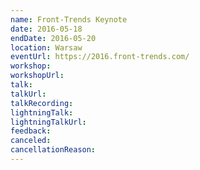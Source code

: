 ```yaml
---
name: Front-Trends Keynote
date: 2016-05-18
endDate: 2016-05-20
location: Warsaw
eventUrl: https://2016.front-trends.com/
workshop:
workshopUrl:
talk:
talkUrl:
talkRecording:
lightningTalk:
lightningTalkUrl:
feedback:
canceled:
cancellationReason:
---
```

